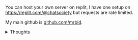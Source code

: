 You can host your own server on replit, I have one setup on https://replit.com/@chatsociety but requests are rate limited.

My main github is [github.com/mrbid](https://github.com/mrbid).

<details>
    <summary>Thoughts</summary>
- Allow drawing on walls using GL_LINES arrays of points at equal distances from each other, one draw call for all player squiggles unless player can customize the `glLineWidth()` or color?<br>
- VOIP?
</details>
